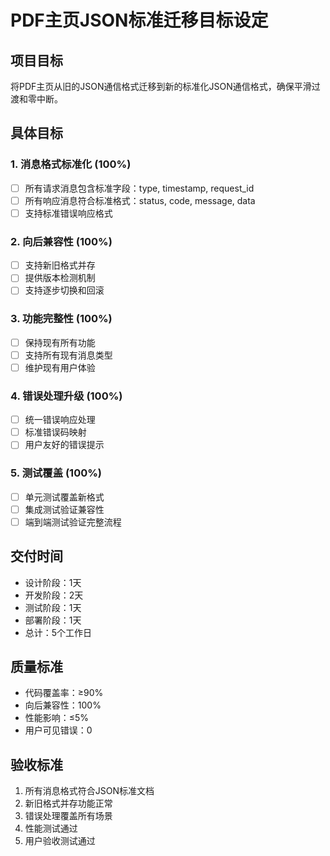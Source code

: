 # PDF主页JSON标准迁移目标设定

## 项目目标
将PDF主页从旧的JSON通信格式迁移到新的标准化JSON通信格式，确保平滑过渡和零中断。

## 具体目标

### 1. 消息格式标准化 (100%)
- [ ] 所有请求消息包含标准字段：type, timestamp, request_id
- [ ] 所有响应消息符合标准格式：status, code, message, data
- [ ] 支持标准错误响应格式

### 2. 向后兼容性 (100%)
- [ ] 支持新旧格式并存
- [ ] 提供版本检测机制
- [ ] 支持逐步切换和回滚

### 3. 功能完整性 (100%)
- [ ] 保持现有所有功能
- [ ] 支持所有现有消息类型
- [ ] 维护现有用户体验

### 4. 错误处理升级 (100%)
- [ ] 统一错误响应处理
- [ ] 标准错误码映射
- [ ] 用户友好的错误提示

### 5. 测试覆盖 (100%)
- [ ] 单元测试覆盖新格式
- [ ] 集成测试验证兼容性
- [ ] 端到端测试验证完整流程

## 交付时间
- 设计阶段：1天
- 开发阶段：2天
- 测试阶段：1天
- 部署阶段：1天
- 总计：5个工作日

## 质量标准
- 代码覆盖率：≥90%
- 向后兼容性：100%
- 性能影响：≤5%
- 用户可见错误：0

## 验收标准
1. 所有消息格式符合JSON标准文档
2. 新旧格式并存功能正常
3. 错误处理覆盖所有场景
4. 性能测试通过
5. 用户验收测试通过